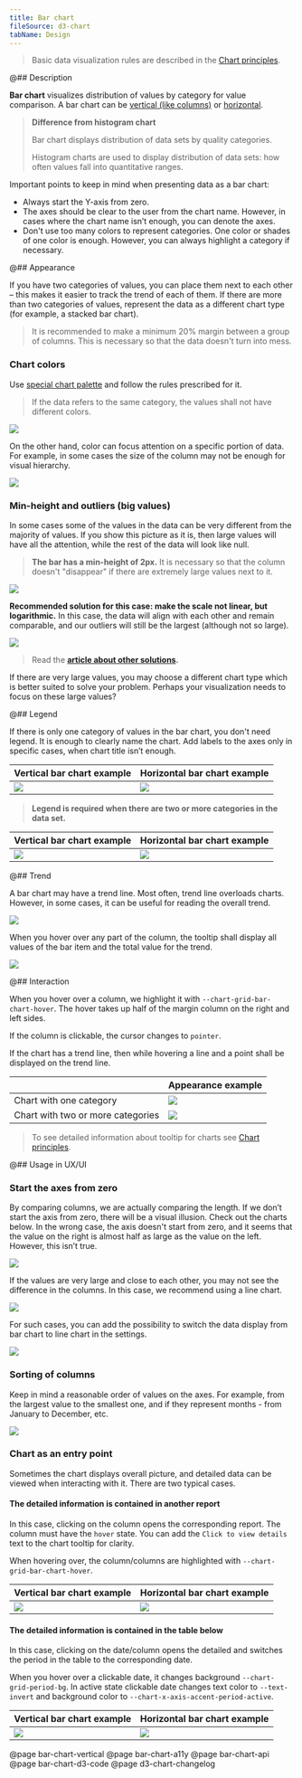 ```yaml
---
title: Bar chart
fileSource: d3-chart
tabName: Design
---
```


> Basic data visualization rules are described in the [Chart principles](/data-display/d3-chart).

@## Description

**Bar chart** visualizes distribution of values by category for value comparison. A bar chart can be [vertical (like columns)](/data-display/bar-chart/bar-chart-vertical/) or [horizontal](/data-display/bar-horizontal/).

> **Difference from histogram chart**
>
> Bar chart displays distribution of data sets by quality categories.
>
> Histogram charts are used to display distribution of data sets: how often values fall into quantitative ranges.

Important points to keep in mind when presenting data as a bar chart:

- Always start the Y-axis from zero.
- The axes should be clear to the user from the chart name. However, in cases where the chart name isn’t enough, you can denote the axes.
- Don't use too many colors to represent categories. One color or shades of one color is enough. However, you can always highlight a category if necessary.

@## Appearance

If you have two categories of values, you can place them next to each other – this makes it easier to track the trend of each of them. If there are more than two categories of values, represent the data as a different chart type (for example, a stacked bar chart).

> It is recommended to make a minimum 20% margin between a group of columns. This is necessary so that the data doesn't turn into mess.

### Chart colors

Use [special chart palette](/data-display/color-palette/) and follow the rules prescribed for it.

> If the data refers to the same category, the values shall not have different colors.

![](static/example-yes-no.png)

On the other hand, color can focus attention on a specific portion of data. For example, in some cases the size of the column may not be enough for visual hierarchy.

![](static/example-4.png)

### Min-height and outliers (big values)

In some cases some of the values in the data can be very different from the majority of values. If you show this picture as it is, then large values will have all the attention, while the rest of the data will look like null.

> **The bar has a min-height of 2px.** It is necessary so that the column doesn't "disappear" if there are extremely large values next to it.

![](static/outlier.png)

**Recommended solution for this case: make the scale not linear, but logarithmic.** In this case, the data will align with each other and remain comparable, and our outliers will still be the largest (although not so large).

![](static/outlier-1.png)

> Read the **[article about other solutions](https://tomhopper.me/2010/08/30/graphing-highly-skewed-data/).**

If there are very large values, you may choose a different chart type which is better suited to solve your problem. Perhaps your visualization needs to focus on these large values?

@## Legend

If there is only one category of values in the bar chart, you don't need legend. It is enough to clearly name the chart. Add labels to the axes only in specific cases, when chart title isn’t enough.

| Vertical bar chart example      | Horizontal bar chart example    |
| ------------------------------- | ------------------------------- |
| ![](static/legend.png)          | ![](static/hor-bar-example.png) |

> **Legend is required when there are two or more categories in the data set.**

| Vertical bar chart example   | Horizontal bar chart example      |
| ---------------------------- | --------------------------------- |
| ![](static/bar-chart-2.png)  | ![](static/hor-legend.png)        |

@## Trend

A bar chart may have a trend line. Most often, trend line overloads charts. However, in some cases, it can be useful for reading the overall trend.

![](static/bar-trend.png)

When you hover over any part of the column, the tooltip shall display all values of the bar item and the total value for the trend.

![](static/trend-hover.png)

@## Interaction

When you hover over a column, we highlight it with `--chart-grid-bar-chart-hover`. The hover takes up half of the margin column on the right and left sides.

If the column is clickable, the cursor changes to `pointer`.

If the chart has a trend line, then while hovering a line and a point shall be displayed on the trend line.

|                                   | Appearance example                        |
| --------------------------------- | ----------------------------------------- |
| Chart with one category           | ![](/data-display/bar-chart/static/bar-chart-hover.png)                  |
| Chart with two or more categories | ![](/data-display/bar-chart/static/bar-chart-2-hover.png) |

> To see detailed information about tooltip for charts see [Chart principles](/data-display/d3-chart/#tooltip).

@## Usage in UX/UI

### Start the axes from zero

By comparing columns, we are actually comparing the length. If we don’t start the axis from zero, there will be a visual illusion. Check out the charts below. In the wrong case, the axis doesn't start from zero, and it seems that the value on the right is almost half as large as the value on the left. However, this isn’t true.

![](static/deception-yes-no.png)

If the values are very large and close to each other, you may not see the difference in the columns. In this case, we recommend using a line chart.

![](static/example-2-yes-no.png)

For such cases, you can add the possibility to switch the data display from bar chart to line chart in the settings.

![](static/type.png)

### Sorting of columns

Keep in mind a reasonable order of values on the axes. For example, from the largest value to the smallest one, and if they represent months - from January to December, etc.

![](static/sort-yes-no.png)

### Chart as an entry point

Sometimes the chart displays overall picture, and detailed data can be viewed when interacting with it. There are two typical cases.

#### The detailed information is contained in another report

In this case, clicking on the column opens the corresponding report. The column must have the `hover` state. You can add the `Click to view details` text to the chart tooltip for clarity.

When hovering over, the column/columns are highlighted with `--chart-grid-bar-chart-hover`.

| Vertical bar chart example  | Horizontal bar chart example |
| --------------------------- | ---------------------------- |
| ![](static/interactive.png) | ![](static/hor-hover-3.png)  |

#### The detailed information is contained in the table below

In this case, clicking on the date/column opens the detailed and switches the period in the table to the corresponding date.

When you hover over a clickable date, it changes background `--chart-grid-period-bg`. In active state clickable date changes text color to `--text-invert` and background color to `--chart-x-axis-accent-period-active`.

| Vertical bar chart example     | Horizontal bar chart example       |
| ------------------------------ | ---------------------------------- |
| ![](static/interactive-2.png)  | ![](static/hor-widget-example.png) |

@page bar-chart-vertical
@page bar-chart-a11y
@page bar-chart-api
@page bar-chart-d3-code
@page d3-chart-changelog

